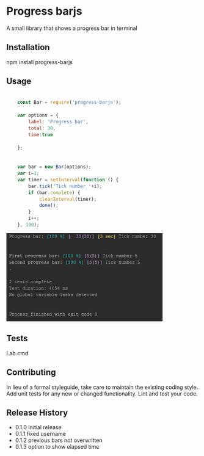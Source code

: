 Progress barjs
==============

A small library that shows a progress bar in terminal

## Installation

  npm install progress-barjs

## Usage
```js

    const Bar = require('progress-barjs');

    var options = {
        label: 'Progress bar',
        total: 30,
        time:true
        
    };


    var bar = new Bar(options);
    var i=1;
    var timer = setInterval(function () {
        bar.tick('Tick number '+i);
        if (bar.complete) {
            clearInterval(timer);
            done();
        }
        i++;
    }, 100);

```

![](https://github.com/mickelindahl/progress-barjs/blob/master/example.PNG)
## Tests

  Lab.cmd

## Contributing

In lieu of a formal styleguide, take care to maintain the existing coding style.
Add unit tests for any new or changed functionality. Lint and test your code.

## Release History

* 0.1.0 Initial release
* 0.1.1 fixed username
* 0.1.2 previous bars not overwritten
* 0.1.3 option to show elapsed time


